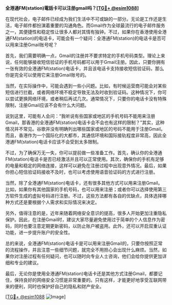 **全港通FM(station)電話卡可以注册gmail吗？[[TG💪+ @esim1088](https://t.me/s/esim1088)]**

在现代社会，电子邮件已经成为我们生活中不可或缺的一部分。无论是工作还是生活，电子邮件都扮演着重要的沟通角色。而Gmail作为全球最流行的电子邮件服务之一，其便捷性和稳定性让很多人都对其情有独钟。不过，如果你在香港使用全港通FM(station)的电话卡，可能会有一个疑问：全港通FM(station)的电话卡是否可以用来注册Gmail账号呢？

首先，我们需要明确一点，Gmail的注册并不要求特定的手机号码类型。理论上来说，任何能够接收短信验证的手机号码都可以用于Gmail注册。因此，只要你拥有一张有效的全港通FM(station)电话卡，并且该电话卡支持接收短信验证码，那么你是完全可以使用它来注册Gmail账号的。

当然，在实际操作中，可能会遇到一些小问题。比如，有时候运营商可能会对某些短信进行拦截，或者网络环境不稳定导致无法及时收到验证码。这种情况下，你可以尝试更换网络环境，或者稍后再试几次。通常情况下，只要你的电话卡没有特殊限制，注册Gmail应该不会有什么大问题。

说到这里，可能有人会问：“我听说有些国家或地区的手机号码不能用来注册Gmail，那香港的全港通FM(station)电话卡会不会也有这样的限制？”其实，这种情况并不常见。谷歌并没有明确列出哪些国家或地区的号码不能用于注册Gmail。而且，香港作为一个国际化的大都市，其通信环境和国际接轨程度非常高，因此全港通FM(station)电话卡应该不会受到太多限制。

不过，为了确保万无一失，你可以提前做一些准备工作。首先，确认你的全港通FM(station)电话卡是否已经激活并且可以正常使用。其次，确保你的手机有足够的电量和稳定的网络连接，这样可以避免在注册过程中出现意外情况。最后，如果你担心短信验证码接收不及时，也可以考虑使用语音验证码的方式进行注册。

当然，除了全港通FM(station)电话卡，还有很多其他方式可以用来注册Gmail。比如，如果你有其他国家的手机号码，也可以用来注册；或者你可以选择使用第三方软件生成的虚拟号码进行注册。不过，这些方法都有各自的优缺点，具体选择哪种方式还是要根据个人需求和实际情况来决定。

另外，值得注意的是，近年来随着网络安全意识的提高，很多人开始更加注重隐私保护。因此，在注册Gmail时，建议大家尽量避免使用过于简单的个人信息作为密码，同时也要注意定期更新密码，以防止账户被盗用。此外，还可以开启双重认证功能，进一步提升账户的安全性。

总的来说，全港通FM(station)电话卡是可以用来注册Gmail的，只要你按照正常的流程操作，并且注意一些细节问题，就完全不用担心会出现什么麻烦。当然，如果你对注册过程有任何疑问，也可以随时向专业人士咨询，他们会给你提供更加详细和专业的建议。

最后，无论你是使用全港通FM(station)电话卡还是其他方式注册Gmail，都要记住，保持良好的网络安全习惯是非常重要的。只有这样，才能更好地享受互联网带来的便利，同时也保护好自己的隐私和财产安全。

[[TG💪+ @esim1088](https://t.me/s/esim1088) ![Image](https://i.postimg.cc/4NQfJmqS/Snipaste-2025-05-13-00-14-12.png)]